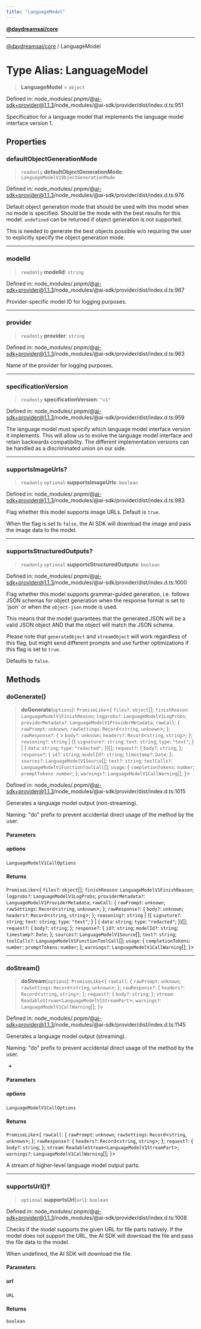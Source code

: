 ```yaml
---
title: "LanguageModel"
---
```


[**@daydreamsai/core**](./api-reference.md)

---

[@daydreamsai/core](./api-reference.md) / LanguageModel

# Type Alias: LanguageModel

> **LanguageModel** = `object`

Defined in:
node_modules/.pnpm/@ai-sdk+provider@1.1.3/node_modules/@ai-sdk/provider/dist/index.d.ts:951

Specification for a language model that implements the language model interface
version 1.

## Properties

### defaultObjectGenerationMode

> `readonly` **defaultObjectGenerationMode**:
> `LanguageModelV1ObjectGenerationMode`

Defined in:
node_modules/.pnpm/@ai-sdk+provider@1.1.3/node_modules/@ai-sdk/provider/dist/index.d.ts:976

Default object generation mode that should be used with this model when no mode
is specified. Should be the mode with the best results for this model.
`undefined` can be returned if object generation is not supported.

This is needed to generate the best objects possible w/o requiring the user to
explicitly specify the object generation mode.

---

### modelId

> `readonly` **modelId**: `string`

Defined in:
node_modules/.pnpm/@ai-sdk+provider@1.1.3/node_modules/@ai-sdk/provider/dist/index.d.ts:967

Provider-specific model ID for logging purposes.

---

### provider

> `readonly` **provider**: `string`

Defined in:
node_modules/.pnpm/@ai-sdk+provider@1.1.3/node_modules/@ai-sdk/provider/dist/index.d.ts:963

Name of the provider for logging purposes.

---

### specificationVersion

> `readonly` **specificationVersion**: `"v1"`

Defined in:
node_modules/.pnpm/@ai-sdk+provider@1.1.3/node_modules/@ai-sdk/provider/dist/index.d.ts:959

The language model must specify which language model interface version it
implements. This will allow us to evolve the language model interface and retain
backwards compatibility. The different implementation versions can be handled as
a discriminated union on our side.

---

### supportsImageUrls?

> `readonly` `optional` **supportsImageUrls**: `boolean`

Defined in:
node_modules/.pnpm/@ai-sdk+provider@1.1.3/node_modules/@ai-sdk/provider/dist/index.d.ts:983

Flag whether this model supports image URLs. Default is `true`.

When the flag is set to `false`, the AI SDK will download the image and pass the
image data to the model.

---

### supportsStructuredOutputs?

> `readonly` `optional` **supportsStructuredOutputs**: `boolean`

Defined in:
node_modules/.pnpm/@ai-sdk+provider@1.1.3/node_modules/@ai-sdk/provider/dist/index.d.ts:1000

Flag whether this model supports grammar-guided generation, i.e. follows JSON
schemas for object generation when the response format is set to 'json' or when
the `object-json` mode is used.

This means that the model guarantees that the generated JSON will be a valid
JSON object AND that the object will match the JSON schema.

Please note that `generateObject` and `streamObject` will work regardless of
this flag, but might send different prompts and use further optimizations if
this flag is set to `true`.

Defaults to `false`.

## Methods

### doGenerate()

> **doGenerate**(`options`): `PromiseLike`\<\{ `files?`: `object`[];
> `finishReason`: `LanguageModelV1FinishReason`; `logprobs?`:
> `LanguageModelV1LogProbs`; `providerMetadata?`:
> `LanguageModelV1ProviderMetadata`; `rawCall`: \{ `rawPrompt`: `unknown`;
> `rawSettings`: `Record`\<`string`, `unknown`\>; \}; `rawResponse?`: \{ >
> `body?`: `unknown`; `headers?`: `Record`\<`string`, `string`\>; \};
> `reasoning?`: `string` \| (\{ `signature?`: `string`; `text`: `string`;
> `type`: `"text"`; \} \| \{ `data`: `string`; `type`: `"redacted"`; \})[];
> `request?`: \{ `body?`: `string`; \}; `response?`: \{ `id?`: `string`;
> `modelId?`: `string`; `timestamp?`: `Date`; \}; `sources?`:
> `LanguageModelV1Source`[]; `text?`: `string`; `toolCalls?`:
> `LanguageModelV1FunctionToolCall`[]; `usage`: \{ `completionTokens`: `number`;
> `promptTokens`: `number`; \}; `warnings?`: `LanguageModelV1CallWarning`[];
> \}\>

Defined in:
node_modules/.pnpm/@ai-sdk+provider@1.1.3/node_modules/@ai-sdk/provider/dist/index.d.ts:1015

Generates a language model output (non-streaming).

Naming: "do" prefix to prevent accidental direct usage of the method by the
user.

#### Parameters

##### options

`LanguageModelV1CallOptions`

#### Returns

`PromiseLike`\<\{ `files?`: `object`[]; `finishReason`:
`LanguageModelV1FinishReason`; `logprobs?`: `LanguageModelV1LogProbs`;
`providerMetadata?`: `LanguageModelV1ProviderMetadata`; `rawCall`: \{
`rawPrompt`: `unknown`; `rawSettings`: `Record`\<`string`, `unknown`\>; \};
`rawResponse?`: \{ `body?`: `unknown`; `headers?`: `Record`\<`string`,
`string`\>; \}; `reasoning?`: `string` \| (\{ `signature?`: `string`; `text`:
`string`; `type`: `"text"`; \} \| \{ `data`: `string`; `type`: `"redacted"`;
\})[]; `request?`: \{ `body?`: `string`; \}; `response?`: \{ `id?`: `string`;
`modelId?`: `string`; `timestamp?`: `Date`; \}; `sources?`:
`LanguageModelV1Source`[]; `text?`: `string`; `toolCalls?`:
`LanguageModelV1FunctionToolCall`[]; `usage`: \{ `completionTokens`: `number`;
`promptTokens`: `number`; \}; `warnings?`: `LanguageModelV1CallWarning`[]; \}\>

---

### doStream()

> **doStream**(`options`): `PromiseLike`\<\{ `rawCall`: \{ `rawPrompt`:
> `unknown`; `rawSettings`: `Record`\<`string`, `unknown`\>; \}; `rawResponse?`:
> \{ `headers?`: `Record`\<`string`, `string`\>; \}; `request?`: \{ `body?`:
> `string`; \}; `stream`: `ReadableStream`\<`LanguageModelV1StreamPart`\>;
> `warnings?`: `LanguageModelV1CallWarning`[]; \}\>

Defined in:
node_modules/.pnpm/@ai-sdk+provider@1.1.3/node_modules/@ai-sdk/provider/dist/index.d.ts:1145

Generates a language model output (streaming).

Naming: "do" prefix to prevent accidental direct usage of the method by the
user.

-

#### Parameters

##### options

`LanguageModelV1CallOptions`

#### Returns

`PromiseLike`\<\{ `rawCall`: \{ `rawPrompt`: `unknown`; `rawSettings`:
`Record`\<`string`, `unknown`\>; \}; `rawResponse?`: \{ `headers?`:
`Record`\<`string`, `string`\>; \}; `request?`: \{ `body?`: `string`; \};
`stream`: `ReadableStream`\<`LanguageModelV1StreamPart`\>; `warnings?`:
`LanguageModelV1CallWarning`[]; \}\>

A stream of higher-level language model output parts.

---

### supportsUrl()?

> `optional` **supportsUrl**(`url`): `boolean`

Defined in:
node_modules/.pnpm/@ai-sdk+provider@1.1.3/node_modules/@ai-sdk/provider/dist/index.d.ts:1008

Checks if the model supports the given URL for file parts natively. If the model
does not support the URL, the AI SDK will download the file and pass the file
data to the model.

When undefined, the AI SDK will download the file.

#### Parameters

##### url

`URL`

#### Returns

`boolean`
